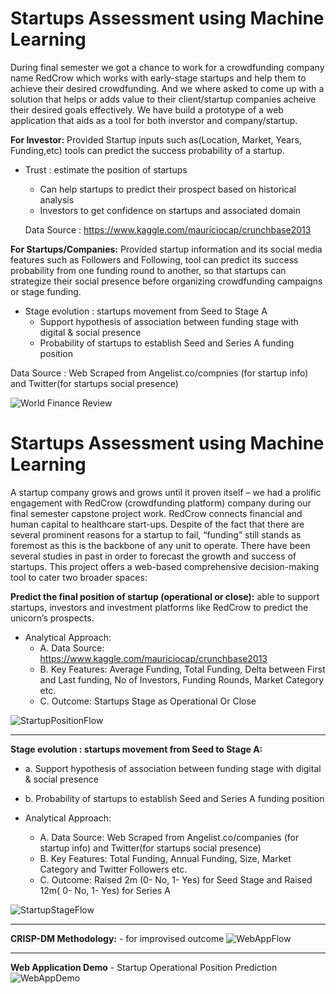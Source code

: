 # Startups Assessment using Machine Learning

During final semester we got a chance to work for a crowdfunding company name RedCrow which works with early-stage startups and help them to achieve their desired crowdfunding. And we where asked to come up with a solution that helps or adds value to their client/startup companies acheive their desired goals effectively. We have build a prototype of a web application that aids as a tool for both inverstor and company/startup.

**For Investor:** Provided Startup inputs such as(Location, Market, Years, Funding,etc) tools can predict the success probability of a startup.

* Trust : estimate the position of startups
  * Can help startups to predict their prospect based on historical analysis
  * Investors to get confidence on startups and associated domain
  
  Data Source : https://www.kaggle.com/mauriciocap/crunchbase2013


**For Startups/Companies:** Provided startup information and its social media features such as Followers and Following, tool can predict its success probability from one funding round to another, so that startups can strategize their social presence before organizing crowdfunding campaigns or stage funding. 

* Stage evolution : startups movement from Seed to Stage A
  * Support hypothesis of association between funding stage with digital & social presence
  * Probability of startups to establish Seed and Series A funding position

Data Source : Web Scraped from Angelist.co/compnies (for startup info) and Twitter(for startups social presence)


 
![World Finance Review](https://github.com/Sagar401/Startup_Assessment_using_ML/blob/master/startups_world_finance_review.jpg)

# Startups Assessment using Machine Learning

A startup company grows and grows until it proven itself – we had a prolific engagement with RedCrow (crowdfunding platform) company during our final semester capstone project work. RedCrow connects financial and human capital to healthcare start-ups. Despite of the fact that there are several prominent reasons for a startup to fail, “funding” still stands as foremost as this is the backbone of any unit to operate. There have been several studies in past in order to forecast the growth and success of startups. This project offers a web-based comprehensive decision-making tool to cater two broader spaces:

**Predict the final position of startup (operational or close):** able to support startups, investors and investment platforms like RedCrow to predict the unicorn’s prospects.

* Analytical Approach:
  * A. Data Source: https://www.kaggle.com/mauriciocap/crunchbase2013
  * B. Key Features: Average Funding, Total Funding, Delta between First and Last funding, No of Investors, Funding Rounds, Market Category etc.
  * C. Outcome: Startups Stage as Operational Or Close

![StartupPositionFlow](https://github.com/Sagar401/Startup_Assessment_using_ML/blob/master/PositionFlow.jpg)

** **

**Stage evolution : startups movement from Seed to Stage A:** 
 * a.	Support hypothesis of association between funding stage with digital & social presence
 * b.	Probability of startups to establish Seed and Series A funding position


* Analytical Approach:
  * A. Data Source: Web Scraped from Angelist.co/companies (for startup info) and Twitter(for startups social presence)
  * B. Key Features: Total Funding, Annual Funding, Size, Market Category and Twitter Followers etc.
  * C. Outcome: Raised 2m (0- No, 1- Yes) for Seed Stage and Raised 12m( 0- No, 1- Yes) for Series A

![StartupStageFlow](https://github.com/Sagar401/Startup_Assessment_using_ML/blob/master/StageFlow.jpg)

** **

**CRISP-DM Methodology:** - for improvised outcome
![WebAppFlow](https://github.com/Sagar401/Startup_Assessment_using_ML/blob/master/WebAppFlow.jpg)

** **

**Web Application Demo** - Startup Operational Position Prediction 
![WebAppDemo](https://github.com/Sagar401/Startup_Assessment_using_ML/blob/master/WebApp.gif)
